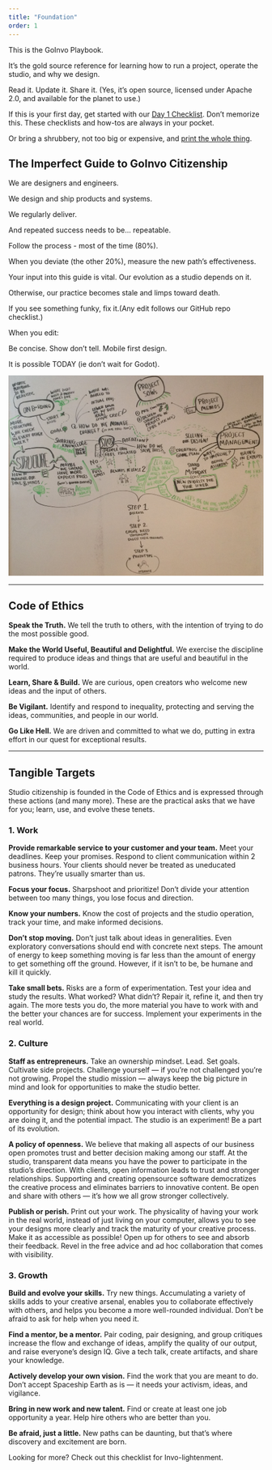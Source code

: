 ```yaml
---
title: "Foundation"
order: 1
---
```


This is the GoInvo Playbook.

It’s the gold source reference for learning how to run a project, operate the studio, and why we design.


Read it. 
Update it. 
Share it. 
(Yes, it’s open source, licensed under Apache 2.0, and available for the planet to use.)



If this is your first day, get started with our [Day 1 Checklist](https://docs.google.com/a/wecreategoodness.com/document/d/1SQnsgDSyZPfz6K_YjD3DaWAbZMLWytilcMMGQIWdifk/edit?usp=sharing). Don’t memorize this. These checklists and how-tos are always in your pocket.

Or bring a shrubbery, not too big or expensive, and [print the whole thing](https://www.urbandictionary.com/define.php?term=SHRUBBERY).


## The Imperfect Guide to GoInvo Citizenship

We are designers and engineers.

We design and ship products and systems.

We regularly deliver.

And repeated success needs to be... repeatable.



Follow the process - most of the time (80%).

When you deviate (the other 20%), measure the new path’s effectiveness.



Your input into this guide is vital. Our evolution as a studio depends on it. 

Otherwise, our practice becomes stale and limps toward death. 

If you see something funky, fix it.(Any edit follows our GitHub repo checklist.)



When you edit:

Be concise.
Show don’t tell.
Mobile first design.

It is possible TODAY (ie don’t wait for Godot).

![Whiteboard](/static/overview-13-oct-2017-mind-map.jpg) 

* * *

## Code of Ethics

**Speak the Truth.**
We tell the truth to others, with the intention of trying to do the most possible good.

**Make the World Useful, Beautiful and Delightful.**
We exercise the discipline required to produce ideas and things that are useful and beautiful in the world.

**Learn, Share & Build.**
We are curious, open creators who welcome new ideas and the input of others.

**Be Vigilant.**
Identify and respond to inequality, protecting and serving the ideas, communities, and people in our world.

**Go Like Hell.**
We are driven and committed to what we do, putting in extra effort in our quest for exceptional results.

* * *

## Tangible Targets


Studio citizenship is founded in the Code of Ethics and is expressed through these actions (and many more). These are the practical asks that we have for you; learn, use, and evolve these tenets.

### 1. Work

**Provide remarkable service to your customer and your team.**
Meet your deadlines. Keep your promises. Respond to client communication within 2 business hours. Your clients should never be treated as uneducated patrons. They’re usually smarter than us.

**Focus your focus.**
Sharpshoot and prioritize! Don’t divide your attention between too many things, you lose focus and direction.

**Know your numbers.**
Know the cost of projects and the studio operation, track your time, and make informed decisions.

**Don’t stop moving.**
Don’t just talk about ideas in generalities. Even exploratory conversations should end with concrete next steps. The amount of energy to keep something moving is far less than the amount of energy to get something off the ground. However, if it isn’t to be, be humane and kill it quickly.

**Take small bets.**
Risks are a form of experimentation. Test your idea and study the results. What worked? What didn’t? Repair it, refine it, and then try again. The more tests you do, the more material you have to work with and the better your chances are for success. Implement your experiments in the real world.

### 2. Culture

**Staff as entrepreneurs.**
Take an ownership mindset. Lead. Set goals. Cultivate side projects. Challenge yourself — if you’re not challenged you’re not growing. Propel the studio mission — always keep the big picture in mind and look for opportunities to make the studio better.

**Everything is a design project.**
Communicating with your client is an opportunity for design; think about how you interact with clients, why you are doing it, and the potential impact. The studio is an experiment! Be a part of its evolution.

**A policy of openness.**
We believe that making all aspects of our business open promotes trust and better decision making among our staff. At the studio, transparent data means you have the power to participate in the studio’s direction. With clients, open information leads to trust and stronger relationships. Supporting and creating opensource software democratizes the creative process and eliminates barriers to innovative content. Be open and share with others — it’s how we all grow stronger collectively.

**Publish or perish.**
Print out your work. The physicality of having your work in the real world, instead of just living on your computer, allows you to see your designs more clearly and track the maturity of your creative process. Make it as accessible as possible! Open up for others to see and absorb their feedback. Revel in the free advice and ad hoc collaboration that comes with visibility.

### 3. Growth

**Build and evolve your skills.**
Try new things. Accumulating a variety of skills adds to your creative arsenal, enables you to collaborate effectively with others, and helps you become a more well-rounded individual. Don’t be afraid to ask for help when you need it.

**Find a mentor, be a mentor.**
Pair coding, pair designing, and group critiques increase the flow and exchange of ideas, amplify the quality of our output, and raise everyone’s design IQ. Give a tech talk, create artifacts, and share your knowledge.

**Actively develop your own vision.**
Find the work that you are meant to do. Don’t accept Spaceship Earth as is — it needs your activism, ideas, and vigilance.

**Bring in new work and new talent.**
Find or create at least one job opportunity a year. Help hire others who are better than you.

**Be afraid, just a little.**
New paths can be daunting, but that’s where discovery and excitement are born.

Looking for more? Check out this checklist for Invo-lightenment.

